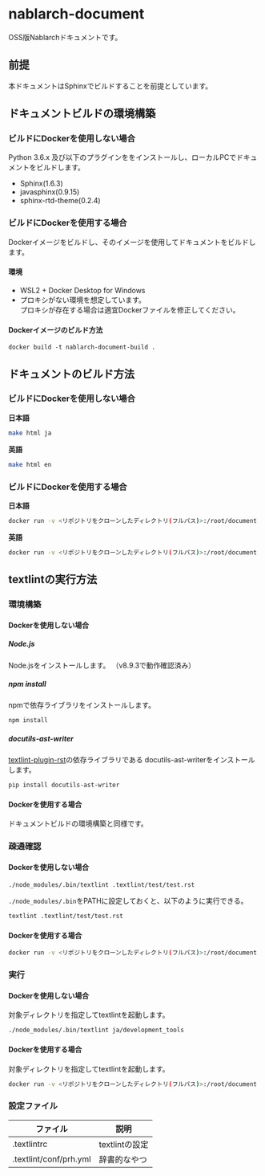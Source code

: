 # nablarch-document
OSS版Nablarchドキュメントです。

## 前提
本ドキュメントはSphinxでビルドすることを前提としています。

## ドキュメントビルドの環境構築
### ビルドにDockerを使用しない場合
Python 3.6.x 及び以下のプラグインををインストールし、ローカルPCでドキュメントをビルドします。
* Sphinx(1.6.3)
* javasphinx(0.9.15)
* sphinx-rtd-theme(0.2.4)

### ビルドにDockerを使用する場合
Dockerイメージをビルドし、そのイメージを使用してドキュメントをビルドします。

#### 環境
- WSL2 + Docker Desktop for Windows
- プロキシがない環境を想定しています。  
  プロキシが存在する場合は適宜Dockerファイルを修正してください。

#### Dockerイメージのビルド方法
```
docker build -t nablarch-document-build .
```


## ドキュメントのビルド方法
### ビルドにDockerを使用しない場合
**日本語**
```bash
make html ja
```

**英語**
```bash
make html en
```

### ビルドにDockerを使用する場合
**日本語**
```bash
docker run -v <リポジトリをクローンしたディレクトリ(フルパス)>:/root/document nablarch-document-build /bin/bash -c "cd /root/document; sphinx-build -d _build/.doctrees -b html ja _build/html"
```

**英語**
```bash
docker run -v <リポジトリをクローンしたディレクトリ(フルパス)>:/root/document nablarch-document-build /bin/bash -c "cd /root/document; sphinx-build -d _build/.doctrees/en -b html en _build/html/en"
```


## textlintの実行方法
### 環境構築
#### Dockerを使用しない場合
##### Node.js

Node.jsをインストールします。
（v8.9.3で動作確認済み）

##### npm install

npmで依存ライブラリをインストールします。

```sh
npm install
```

##### docutils-ast-writer

[textlint-plugin-rst](https://github.com/jimo1001/textlint-plugin-rst)の依存ライブラリである
docutils-ast-writerをインストールします。

```sh
pip install docutils-ast-writer
```

#### Dockerを使用する場合
ドキュメントビルドの環境構築と同様です。

### 疎通確認
#### Dockerを使用しない場合

```sh
./node_modules/.bin/textlint .textlint/test/test.rst
```

`./node_modules/.bin`をPATHに設定しておくと、以下のように実行できる。

```sh
textlint .textlint/test/test.rst
```

#### Dockerを使用する場合

```sh
docker run -v <リポジトリをクローンしたディレクトリ(フルパス)>:/root/document nablarch-document-build /bin/bash -c "cd /root/document; ../node_modules/.bin/textlint .textlint/test/test.rst"
```


### 実行
#### Dockerを使用しない場合

対象ディレクトリを指定してtextlintを起動します。

```sh
./node_modules/.bin/textlint ja/development_tools
```

#### Dockerを使用する場合

対象ディレクトリを指定してtextlintを起動します。

```sh
docker run -v <リポジトリをクローンしたディレクトリ(フルパス)>:/root/document nablarch-document-build /bin/bash -c "cd /root/document; ../node_modules/.bin/textlint ja/development_tools"
```


### 設定ファイル

| ファイル               | 説明           |
|------------------------|----------------|
| .textlintrc            | textlintの設定 |
| .textlint/conf/prh.yml | 辞書的なやつ   |

